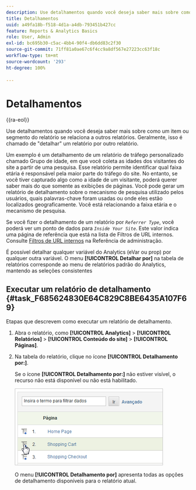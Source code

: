 ```yaml
---
description: Use detalhamentos quando você deseja saber mais sobre como um item ou segmento do relatório se relaciona a outros relatórios. Geralmente, isso é chamado de "detalhar" um relatório por outro relatório.
title: Detalhamentos
uuid: a49fa18b-f518-4d1a-a4db-793451b427cc
feature: Reports & Analytics Basics
role: User, Admin
exl-id: bc695b30-c5ac-4bb4-90f4-db6dd83c2f30
source-git-commit: 71ff81a0ae67c6f4cc9a8df567e27223cc63f18c
workflow-type: tm+mt
source-wordcount: '293'
ht-degree: 100%

---
```


# Detalhamentos

{{ra-eol}}

Use detalhamentos quando você deseja saber mais sobre como um item ou segmento do relatório se relaciona a outros relatórios. Geralmente, isso é chamado de &quot;detalhar&quot; um relatório por outro relatório.

Um exemplo é um detalhamento de um relatório de tráfego personalizado chamado Grupo de idade, em que você coleta as idades dos visitantes do site a partir de uma pesquisa. Esse relatório permite identificar qual faixa etária é responsável pela maior parte do tráfego do site. No entanto, se você tiver capturado algo como a idade de um visitante, poderá querer saber mais do que somente as exibições de páginas. Você pode gerar um relatório de detalhamento sobre o mecanismo de pesquisa utilizado pelos usuários, quais palavras-chave foram usadas ou onde eles estão localizados geograficamente. Você está relacionando a faixa etária e o mecanismo de pesquisa.

Se você fizer o detalhamento de um relatório por *`Referrer Type`*, você poderá ver um ponto de dados para *`Inside Your Site`*. Este valor indica uma página de referência que está na lista de Filtros de URL internos. Consulte [Filtros de URL internos](/help/admin/admin/c-manage-report-suites/c-edit-report-suites/general/internal-url-filter-admin.md) na Referência de administração.

É possível detalhar qualquer variável do Analytics (eVar ou prop) por qualquer outra variável. O menu **[!UICONTROL Detalhar por]** na tabela de relatórios corresponde ao menu de relatórios padrão do Analytics, mantendo as seleções consistentes

## Executar um relatório de detalhamento {#task_F685624830E64C829C8BE6435A107F69}

Etapas que descrevem como executar um relatório de detalhamento.

<!-- 

t_reports_breakdown.xml

 -->

1. Abra o relatório, como **[!UICONTROL Analytics]** > **[!UICONTROL Relatórios]** > **[!UICONTROL Conteúdo do site]** > **[!UICONTROL Páginas]**.
1. Na tabela do relatório, clique no ícone **[!UICONTROL Detalhamento por:]**. 

   Se o ícone **[!UICONTROL Detalhamento por:]** não estiver visível, o recurso não está disponível ou não está habilitado.

   ![](assets/breakdown.png)

   O menu **[!UICONTROL Detalhamento por]** apresenta todas as opções de detalhamento disponíveis para o relatório atual.
